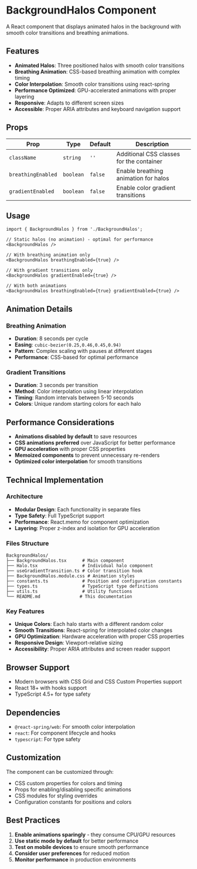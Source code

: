 # BackgroundHalos Component

A React component that displays animated halos in the background with smooth color transitions and breathing animations.

## Features

- **Animated Halos**: Three positioned halos with smooth color transitions
- **Breathing Animation**: CSS-based breathing animation with complex timing
- **Color Interpolation**: Smooth color transitions using react-spring
- **Performance Optimized**: GPU-accelerated animations with proper layering
- **Responsive**: Adapts to different screen sizes
- **Accessible**: Proper ARIA attributes and keyboard navigation support

## Props

| Prop | Type | Default | Description |
|------|------|---------|-------------|
| `className` | `string` | `''` | Additional CSS classes for the container |
| `breathingEnabled` | `boolean` | `false` | Enable breathing animation for halos |
| `gradientEnabled` | `boolean` | `false` | Enable color gradient transitions |

## Usage

```tsx
import { BackgroundHalos } from './BackgroundHalos';

// Static halos (no animation) - optimal for performance
<BackgroundHalos />

// With breathing animation only
<BackgroundHalos breathingEnabled={true} />

// With gradient transitions only
<BackgroundHalos gradientEnabled={true} />

// With both animations
<BackgroundHalos breathingEnabled={true} gradientEnabled={true} />
```

## Animation Details

### Breathing Animation
- **Duration**: 8 seconds per cycle
- **Easing**: `cubic-bezier(0.25,0.46,0.45,0.94)`
- **Pattern**: Complex scaling with pauses at different stages
- **Performance**: CSS-based for optimal performance

### Gradient Transitions
- **Duration**: 3 seconds per transition
- **Method**: Color interpolation using linear interpolation
- **Timing**: Random intervals between 5-10 seconds
- **Colors**: Unique random starting colors for each halo

## Performance Considerations

- **Animations disabled by default** to save resources
- **CSS animations preferred** over JavaScript for better performance
- **GPU acceleration** with proper CSS properties
- **Memoized components** to prevent unnecessary re-renders
- **Optimized color interpolation** for smooth transitions

## Technical Implementation

### Architecture
- **Modular Design**: Each functionality in separate files
- **Type Safety**: Full TypeScript support
- **Performance**: React.memo for component optimization
- **Layering**: Proper z-index and isolation for GPU acceleration

### Files Structure
```
BackgroundHalos/
├── BackgroundHalos.tsx      # Main component
├── Halo.tsx                 # Individual halo component
├── useGradientTransition.ts # Color transition hook
├── BackgroundHalos.module.css # Animation styles
├── constants.ts             # Position and configuration constants
├── types.ts                 # TypeScript type definitions
├── utils.ts                 # Utility functions
└── README.md               # This documentation
```

### Key Features
- **Unique Colors**: Each halo starts with a different random color
- **Smooth Transitions**: React-spring for interpolated color changes
- **GPU Optimization**: Hardware acceleration with proper CSS properties
- **Responsive Design**: Viewport-relative sizing
- **Accessibility**: Proper ARIA attributes and screen reader support

## Browser Support

- Modern browsers with CSS Grid and CSS Custom Properties support
- React 18+ with hooks support
- TypeScript 4.5+ for type safety

## Dependencies

- `@react-spring/web`: For smooth color interpolation
- `react`: For component lifecycle and hooks
- `typescript`: For type safety

## Customization

The component can be customized through:
- CSS custom properties for colors and timing
- Props for enabling/disabling specific animations
- CSS modules for styling overrides
- Configuration constants for positions and colors

## Best Practices

1. **Enable animations sparingly** - they consume CPU/GPU resources
2. **Use static mode by default** for better performance
3. **Test on mobile devices** to ensure smooth performance
4. **Consider user preferences** for reduced motion
5. **Monitor performance** in production environments 